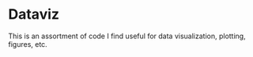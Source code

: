 # Dataviz

This is an assortment of code I find useful for data visualization, plotting, figures, etc.